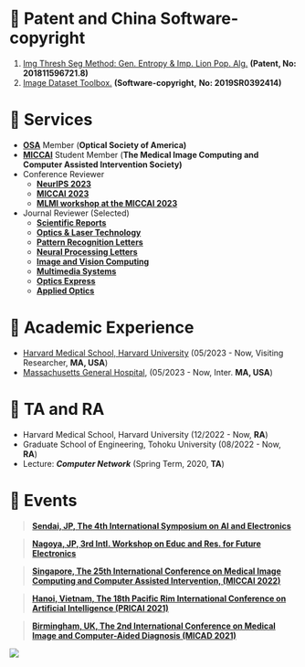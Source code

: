 


# 📃 Patent and China Software-copyright
1. [Img Thresh Seg Method: Gen. Entropy & Imp. Lion Pop. Alg.](https://kns.cnki.net/) **(Patent, No: 201811596721.8)**
2. [Image Dataset Toolbox.](https://register.ccopyright.com.cn/query.html) **(Software-copyright,** **No: 2019SR0392414)**

# 📍 Services 
- [**OSA**](https://drive.google.com/file/d/13cWzoPDYvSmyj8ZN7q36luCak49iiJnK/view?usp=sharing) Member (**Optical Society of America)**
- [**MICCAI**](http://www.miccai.org/) Student Member (**The Medical Image Computing and Computer Assisted Intervention Society)**
- Conference Reviewer
    - **[NeurIPS 2023](https://nips.cc/)**  
    - **[MICCAI  2023](https://conferences.miccai.org/2023/en/)**
    - **[MLMI workshop at the MICCAI 2023](https://sites.google.com/view/mlmi2023)** 
- Journal Reviewer (Selected)
    -  **[Scientific Reports](https://www.nature.com/srep/)** 
    -  **[Optics & Laser Technology](https://www.journals.elsevier.com/optics-and-laser-technology)** 
    -  **[Pattern Recognition Letters](https://www.sciencedirect.com/journal/pattern-recognition-letters)** 
    -  **[Neural Processing Letters](https://www.springer.com/journal/11063)** 
    -  **[Image and Vision Computing](https://www.sciencedirect.com/journal/image-and-vision-computing)** 
    -  **[Multimedia Systems](https://www.springer.com/journal/530)** 
    - **[Optics Express](https://opg.optica.org/oe/home.cfm)** 
    - **[Applied Optics](https://www.osapublishing.org/ao/home.cfm)** 

# 📑 Academic Experience
- [Harvard Medical School, Harvard University](https://gordon.mgh.harvard.edu/gc/) (05/2023 - Now, Visiting Researcher, **MA, USA**)
- [Massachusetts General Hospital](https://www.massgeneral.org/), (05/2023 - Now, Inter. **MA, USA**)

# 💼 TA and RA
- Harvard Medical School, Harvard University (12/2022 - Now, **RA**)
- Graduate School of Engineering, Tohoku University (08/2022 - Now, **RA**)
- Lecture: ***Computer Network*** (Spring Term, 2020, **TA**)

# 🛫 Events

> [**Sendai, JP, The 4th International Symposium on AI and Electronics**](https://www.aie.tohoku.ac.jp/event/event_20230213.html)

> [**Nagoya, JP, 3rd Intl. Workshop on Educ and Res. for Future Electronics**](https://www.dii.engg.nagoya-u.ac.jp/archives/002/202101/84b970529823cff5c497969e165ac943.pdf)

> [**Singapore, The 25th International Conference on Medical Image Computing and Computer Assisted Intervention, (MICCAI 2022)**](https://conferences.miccai.org/2022/en/) 

> [**Hanoi, Vietnam, The 18th Pacific Rim International Conference on Artificial Intelligence (PRICAI 2021)**](https://www.pricai.org/2021/)                  

> [**Birmingham, UK, The 2nd International Conference on Medical Image and Computer-Aided Diagnosis (MICAD 2021)**](http://www.micad.org/#) 


<!-- site visitors begjin -->
<div style="margin:5px 0;">
<a ><img src='//clustrmaps.com/map_v2.png?cl=080808&w=150&t=n&d=VZSmIbj0J6KgisU0jvP5tNLI9tffMW1LiLpPgS_Yie8&co=ffffff&ct=808080'/></a>
</div>
<!-- site visitors end -->

<!-- # 🍞 Ref. -->

<!-- - [[AIDSRGAN-Models](https://doi.org/10.6084/m9.figshare.20418384.v3)] -->

<!-- - [![](https://img.shields.io/badge/Dataset-AIDSRGAN-orange.svg)](https://doi.org/10.6084/m9.figshare.20418036.v3)-[![](https://img.shields.io/badge/Models-AIDSRGAN-orange.svg)](https://doi.org/10.6084/m9.figshare.20418384.v3)-[![](https://img.shields.io/badge/Oral-AIDSRGAN-orange.svg)](https://sites.google.com/view/mlmi2022/program-and-registration)-[![](https://img.shields.io/github/stars/yongsongH/AIDSRGAN-MICCAI2022?style=social&label=Stars)](https://github.com/yongsongH/AIDSRGAN-MICCAI2022)  
    
- [![](https://img.shields.io/badge/Dataset-PSRGAN-red.svg)](https://doi.org/10.6084/m9.figshare.13359632.v2)-[![](https://img.shields.io/badge/Models-PSRGAN-red.svg)](https://figshare.com/articles/dataset/Pre-trained_models/16591973)-[![](https://img.shields.io/badge/Slide-PSRGAN-red.svg)](https://github.com/yongsongH/academic_poster/blob/main/PSRGAN_Presentations.pdf)-[<img src="https://img.shields.io/github/stars/yongsongH/Infrared-Image_PSRGAN?style=social" alt="">](https://github.com/yongsongH/Infrared-Image_PSRGAN)
      
- [![](https://img.shields.io/badge/Dataset-HetSRWGAN-61649f.svg)](https://doi.org/10.6084/m9.figshare.9862184.v3)-[![](https://img.shields.io/badge/Slide-HetSRWGAN-61649f.svg)](https://github.com/yongsongH/academic_poster/blob/main/PRICAI_Oral_1110.pdf)  
   
- [![](https://img.shields.io/badge/Dataset-DSCSRGAN-7a7374.svg)](https://doi.org/10.6084/m9.figshare.9862184.v3)
    
 -->


 
    
    
   
    
